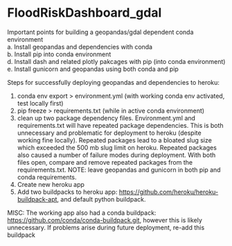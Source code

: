 # FloodRiskDashboard_gdal

Important points for building a geopandas/gdal dependent conda environment  
a. Install geopandas and dependencies with conda  
b. Install pip into conda environment  
d. Install dash and related plotly pakcages with pip (into conda environment)  
e. Install gunicorn and geopandas using both conda and pip  

Steps for successfully deploying geopandas and dependencies to heroku:
1. conda env export > environment.yml (with working conda env activated, test locally first)
2. pip freeze > requirements.txt (while in active conda environment)
3. clean up two package dependency files.  Environment.yml and requirements.txt will have repeated package dependencies.  This is 
 both unnecessary and problematic for deployment to heroku (despite working fine locally).  Repeated packages lead to a bloated slug size which exceeded the 500 mb slug limit on heroku.  Repeated packages also caused a number of failure modes during deployment. With both files open, compare and remove repeated packages from the requirements.txt.  NOTE: leave geopandas and gunicorn in both pip and conda requirements.
 4. Create new heroku app
 5. Add two buildpacks to heroku app: https://github.com/heroku/heroku-buildpack-apt, and default python buildpack.  
 
 MISC: The working app also had a conda buildpack: https://github.com/conda/conda-buildpack.git, however this is likely unnecessary.  If problems arise during future deployment, re-add this buildpack
